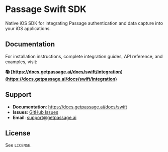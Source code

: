 # Passage Swift SDK

Native iOS SDK for integrating Passage authentication and data capture into your iOS applications.

## Documentation

For installation instructions, complete integration guides, API reference, and examples, visit:

**📚 [https://docs.getpassage.ai/docs/swift/integration](https://docs.getpassage.ai/docs/swift/integration)**

## Support

- **Documentation**: https://docs.getpassage.ai/docs/swift
- **Issues**: [GitHub Issues](https://github.com/tailriskai/passage-swift/issues)
- **Email**: support@getpassage.ai

## License

See `LICENSE`.
